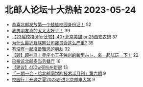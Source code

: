 # 北邮人论坛十大热帖 2023-05-24

- [恭喜北邮发放第一个蛙蛙校园身份证！](https://bbs.byr.cn/article/Picture/3341441) 52
- [我男朋友真的太太太好了！](https://bbs.byr.cn/article/Feeling/3199938) 39
- [【23届校招offer比较】40+北京美团 or 25西安农研](https://bbs.byr.cn/article/Job/2191451) 37
- [为什么最近互联网公司裁员会这么严重?](https://bbs.byr.cn/article/Talking/6388666) 35
- [有没有一起准备雅思的朋友](https://bbs.byr.cn/article/GoAbroad/392594) 32
- [【转】超神准！星座小王子独创的新型占卜、來一起試玩一下！](https://bbs.byr.cn/article/Constellations/326533) 22
- [已投诉北邮麦当劳餐厅](https://bbs.byr.cn/article/Food/524213) 16
- [【建议】400w买杭州新房](https://bbs.byr.cn/article/WorkLife/1200036) 13
- [「一期一会 - 给北邮同学的技术半月刊」第六期](https://bbs.byr.cn/article/Innovation/8290) 9
- [校园行｜开源之夏2023走进北京邮电大学](https://bbs.byr.cn/article/StudyShare/206059) 9


